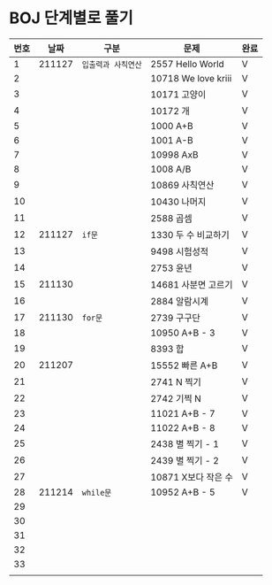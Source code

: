 # BOJ 단계별로 풀기

| 번호 | 날짜   | 구분                | 문제                | 완료 |
| ---- | ------ | ------------------- | ------------------- | ---- |
| 1    | 211127 | `입출력과 사칙연산` | 2557 Hello World    | V    |
| 2    |        |                     | 10718 We love kriii | V    |
| 3    |        |                     | 10171 고양이        | V    |
| 4    |        |                     | 10172 개            | V    |
| 5    |        |                     | 1000 A+B            | V    |
| 6    |        |                     | 1001 A-B            | V    |
| 7    |        |                     | 10998 AxB           | V    |
| 8    |        |                     | 1008 A/B            | V    |
| 9    |        |                     | 10869 사칙연산      | V    |
| 10   |        |                     | 10430 나머지        | V    |
| 11   |        |                     | 2588 곱셈           | V    |
| 12   | 211127 | `if문`              | 1330 두 수 비교하기 | V    |
| 13   |        |                     | 9498 시험성적       | V    |
| 14   |        |                     | 2753 윤년           | V    |
| 15   | 211130 |                     | 14681 사분면 고르기 | V    |
| 16   |        |                     | 2884 알람시계       | V    |
| 17   | 211130 | `for문`             | 2739 구구단         | V    |
| 18   |        |                     | 10950 A+B - 3         | V    |
| 19   |        |                     | 8393 합             | V    |
| 20   | 211207 |                     | 15552 빠른 A+B        | V    |
| 21   |        |                     | 2741 N 찍기           | V     |
| 22   |        |                     | 2742 기찍 N           | V     |
| 23   |        |                     | 11021 A+B - 7          | V     |
| 24   |        |                     | 11022 A+B - 8          | V     |
| 25   |        |                     | 2438 별 찍기 - 1         | V     |
| 26   |        |                     | 2439 별 찍기 - 2         | V     |
| 27   |        |                     | 10871 X보다 작은 수            | V    |
| 28   | 211214 | `while문` | 10952 A+B - 5 | V |
| 29   |        |                     |                     |      |
| 30   |        |                     |                     |      |
| 31   |        |                     |                     |      |
| 32   |        |                     |                     |      |
| 33   |        |                     |                     |      |
|    |        |                     |                     |      |
